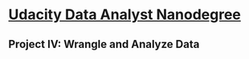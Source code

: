 # [Udacity Data Analyst Nanodegree](https://www.udacity.com/course/data-analyst-nanodegree--nd002)
## Project IV: Wrangle and Analyze Data
